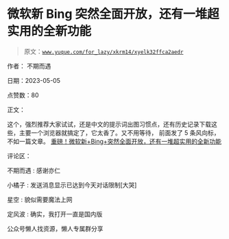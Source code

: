 # 微软新 Bing 突然全面开放，还有一堆超实用的全新功能

> 原文：[`www.yuque.com/for_lazy/xkrm14/xyelk32ffca2aedr`](https://www.yuque.com/for_lazy/xkrm14/xyelk32ffca2aedr)



作者： 不期而遇



日期：2023-05-05



点赞数：80



正文：



这个，强烈推荐大家试试，还是中文的提示词出图习惯点，还有历史记录下载这些，主要一个浏览器就搞定了，它太香了。又不用等待， 前面发了 5 条风向标，不如一篇文章。 [重磅！微软新+Bing+突然全面开放，还有一堆超实用的全新功能](https://mp.weixin.qq.com/s/x8RUxofqS43xkZM-5xnTAw)



评论区：



不期而遇 : 感谢亦仁



小橘子 : 发送消息显示已达到今天对话限制[大哭]



星空 : 貌似需要魔法上网



定风波 : 确实，我打开一直是国内版



公众号懒人找资源，懒人专属群分享

